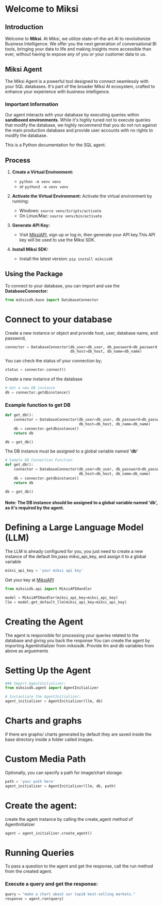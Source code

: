 # Welcome to Miksi

## Introduction
Welcome to **Miksi**. At Miksi, we utilize state-of-the-art AI to revolutionize Business Intelligence. We offer you the next generation of conversational BI tools, bringing your data to life and making insights more accessible than ever, without having to expose any of you or your customer data to us.

## Miksi Agent
The Miksi Agent is a powerful tool designed to connect seamlessly with your SQL databases. It's part of the broader Miksi AI ecosystem, crafted to enhance your experience with business intelligence.

### Important Information
Our agent interacts with your database by executing queries within **sandboxed environments**. While it's highly tuned not to execute queries that modify the database, we highly recommend that you do not run against the main production database and provide user accounts with no rights to modify the database. 

This is a Python documentation for the SQL agent.

## Process
1. **Create a Virtual Environment:**
   - `python -m venv venv`
   - or `python3 -m venv venv`
2. **Activate the Virtual Environment:**
Activate the virtual environment by running:
   - Windows: 
   `source venv/Scripts/activate`
   - On Linux/Mac:
   `source venv/bin/activate`

3. **Generate API Key:**

   - Visit [MiksiAPI](https://miksiapi-miksi.pythonanywhere.com), sign up or log in, then generate your API key.This API key will be used to use the Miksi SDK.

4. **Install Miksi SDK:**
   - Install the latest version: `pip install miksisdk`

## Using the Package
To connect to your database, you can import and use the **DatabaseConnector:**

```python
from miksisdk.base import DatabaseConnector
```

# Connect to your database
Create a new instance or object and provide host, user, database name, and password, 

```python
connector = DatabaseConnector(db_user=db_user, db_password=db_password,
                              db_host=db_host, db_name=db_name)
```
You can check the status of your connection by;

```python
status = connector.connect()
```
Create a new instance of the database
```python
# Get a new DB instance
db = connector.getdbinstance()
```
### Example function to get DB

```python
def get_db():
    connector = DatabaseConnector(db_user=db_user, db_password=db_password,
                                  db_host=db_host, db_name=db_name)
    db = connector.getdbinstance()
    return db

db = get_db() 

```
The DB instance must be assigned to a global variable named **'db'**


```python
# Sample DB Connection Function
def get_db():
    connector = DatabaseConnector(db_user=db_user, db_password=db_password, 
                                  db_host=db_host, db_name=db_name)
    db = connector.getdbinstance()
    return db

db = get_db()

```
#### Note: The DB instance should be assigned to a global variable named 'db', as it's required by the agent.

# Defining a Large Language Model (LLM)
The LLM is already configured for you, you just need to create a new instance of the default llm,pass miksi_api_key, and assign it to a global variable  

```python
miksi_api_key = 'your miksi api key'
 ```
Get your key at [MiksiAPI](https://miksiapi-miksi.pythonanywhere.com)

```python
from miksisdk.api import MiksiAPIHandler

model = MiksiAPIHandler(miksi_api_key=miksi_api_key)
llm = model.get_default_llm(miksi_api_key=miksi_api_key)
```

# Creating the Agent
The agent is responsible for processing your queries related to the database and giving you back the response
You can create the agent by importing Agentinitializer from miksisdk.
Provide llm and db variables from above as arguements

# Setting Up the Agent

```python
### Import AgentInitializer:
from miksisdk.agent import AgentInitializer

# Instantiate the AgentInitializer:
agent_initializer = AgentInitializer(llm, db)
```

# Charts and graphs

If there are graphs/ charts generated by default they are saved inside the base directory inside a folder called images.

# Custom Media Path

Optionally, you can specify a path for image/chart storage:

```python
path = 'your path here'
agent_initializer = AgentInitializer(llm, db, path)
```


# Create the agent:
create the agent instance by calling the create_agent method of AgentInitializer

```python
agent = agent_initializer.create_agent()
```


# Running Queries
To pass a question  to the agent and get the response, call the run method from the created agent. 


### Execute a query and get the response:
```python
query = "make a chart about our top10 best-selling markets."
response = agent.run(query)
```
